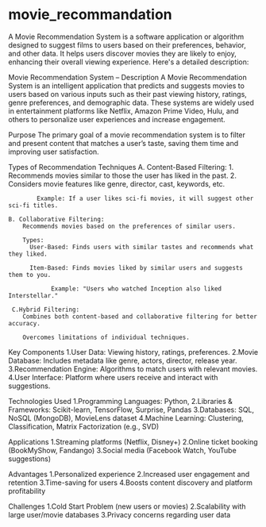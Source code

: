 # movie_recommandation

A Movie Recommendation System is a software application or algorithm designed to suggest films to users based on their preferences, behavior, and other data. It helps users discover movies they are likely to enjoy, enhancing their overall viewing experience. Here's a detailed description:

Movie Recommendation System – Description
        A Movie Recommendation System is an intelligent application that predicts and suggests movies to users based on various inputs such as their past viewing history, ratings, genre preferences, and demographic data. These systems are widely used in entertainment platforms like Netflix, Amazon Prime Video, Hulu, and others to personalize user experiences and increase engagement.

Purpose
        The primary goal of a movie recommendation system is to filter and present content that matches a user’s taste, saving them time and improving user satisfaction.

Types of Recommendation Techniques
  A.  Content-Based Filtering:
       1. Recommends movies similar to those the user has liked in the past.
       2. Considers movie features like genre, director, cast, keywords, etc.

            Example: If a user likes sci-fi movies, it will suggest other sci-fi titles.

    B. Collaborative Filtering:
        Recommends movies based on the preferences of similar users.

        Types:
          User-Based: Finds users with similar tastes and recommends what they liked.

          Item-Based: Finds movies liked by similar users and suggests them to you.

                Example: "Users who watched Inception also liked Interstellar."

     C.Hybrid Filtering:
        Combines both content-based and collaborative filtering for better accuracy.

        Overcomes limitations of individual techniques.



Key Components
    1.User Data: Viewing history, ratings, preferences.
    2.Movie Database: Includes metadata like genre, actors, director, release year.
    3.Recommendation Engine: Algorithms to match users with relevant movies.
    4.User Interface: Platform where users receive and interact with suggestions.


Technologies Used
    1.Programming Languages: Python,
    2.Libraries & Frameworks: Scikit-learn, TensorFlow, Surprise, Pandas
    3.Databases: SQL, NoSQL (MongoDB), MovieLens dataset
    4.Machine Learning: Clustering, Classification, Matrix Factorization (e.g., SVD)



Applications
    1.Streaming platforms (Netflix, Disney+)
    2.Online ticket booking (BookMyShow, Fandango)
    3.Social media (Facebook Watch, YouTube suggestions)

Advantages
    1.Personalized experience
    2.Increased user engagement and retention
    3.Time-saving for users
    4.Boosts content discovery and platform profitability



Challenges
    1.Cold Start Problem (new users or movies)
    2.Scalability with large user/movie databases
    3.Privacy concerns regarding user data

